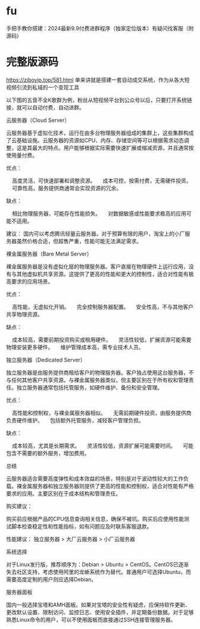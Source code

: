 # fu
手把手教你搭建：2024最新9.9付费进群程序（独家定位版本）有疑问找客服（附源码）
# 完整版源码
https://zibovip.top/581.html
​
单来讲就是搭建一套自动成交系统，作为从各大短视频引流到私域的一个变现工具

以下图的五音不全K歌群为例，粉丝从短视频平台到公众号以后，只要打开系统链接，就可以自动付费，自动进群。


云服务器（Cloud Server）

云服务器基于虚拟化技术，运行在由多台物理服务器组成的集群上，这些集群构成了云基础设施。云服务器的资源如CPU、内存、存储空间等可以根据需求动态调整，这是其最大的特点。用户能够根据实际需要快速扩展或缩减资源，并且通常按使用量付费。

优点：

    高度灵活，可快速部署和调整资源。
    成本可控，按需付费，无需硬件投资。
    可靠性高，服务提供商通常会实现资源的冗余。

缺点：

    相比物理服务器，可能存在性能损失。
    对数据敏感或性能要求极高的应用可能不适用。

建议： 国内可以考虑腾讯轻量云服务器。对于预算有限的用户，淘宝上的小厂服务器虽然价格合适，但超售严重，性能可能无法满足需求。

裸金属服务器（Bare Metal Server）

裸金属服务器是没有虚拟化层的物理服务器。客户直接在物理硬件上运行应用，没有与其他虚拟机共享资源。这提供了更高的性能和更大的控制性，适合对性能有极高要求的应用场景。

优点：

    高性能，无虚拟化开销。
    完全控制服务器配置。
    安全性高，不与其他客户共享物理资源。

缺点：

    成本较高，需要前期投资购买或租用硬件。
    灵活性较低，扩展资源可能需要物理安装更多硬件。
    维护管理成本高，需专业技术人员。

独立服务器（Dedicated Server）

独立服务器是由服务提供商租给客户的物理服务器。客户独占使用这台服务器，不与任何其他客户共享资源。与裸金属服务器类似，但主要区别在于所有权和管理责任。独立服务器通常包括托管服务，如硬件维护、备份和安全管理。

优点：

    高性能和控制权，与裸金属服务器相似。
    无需前期硬件投资，由服务提供商负责硬件维护。
    包括额外托管服务，减轻客户管理负担。

缺点：

    成本较高，尤其是长期需求。
    灵活性较低，资源扩展可能需要时间。
    可能包含不需要的额外服务，增加费用。

总结

云服务器适合需要高度弹性和成本效益的场景，特别是对于波动性较大的工作负载。裸金属服务器和独立服务器则提供了更高的性能和控制权，适合对性能有严格要求的应用。主要区别在于成本结构和管理责任。

购买建议：

购买前应根据产品的CPU信息查询相关信息，确保不被坑。购买后应使用性能测试脚本检查稳定性和性能指标，如有问题应及时联系客服退款。

性能建议： 独立服务器 > 大厂云服务器 > 小厂云服务器

系统选择

对于Linux发行版，推荐顺序为：Debian > Ubuntu > CentOS。CentOS已逐渐失去社区支持，考虑使用阿里的龙蜥系统作为替代。普通用户可选择Ubuntu，而需要高度定制的用户则应选择Debian。

服务器面板

国内一般选择宝塔和AMH面板。如果对宝塔的安全性有疑虑，应保持软件更新、更改默认设置、限制访问、监控日志、使用安全插件，并定期备份数据。对于足够熟悉Linux命令的用户，可以不使用面板而直接通过SSH连接管理服务器。

​
